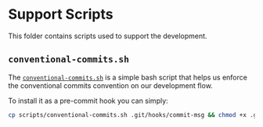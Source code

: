 # Support Scripts

This folder contains scripts used to support the development.

## `conventional-commits.sh`

The [`conventional-commits.sh`](scripts/conventional-commits.sh) is a simple bash script that helps us enforce the conventional commits convention on our development flow.

To install it as a pre-commit hook you can simply:

```bash
cp scripts/conventional-commits.sh .git/hooks/commit-msg && chmod +x .git/hooks/commit-msg
```